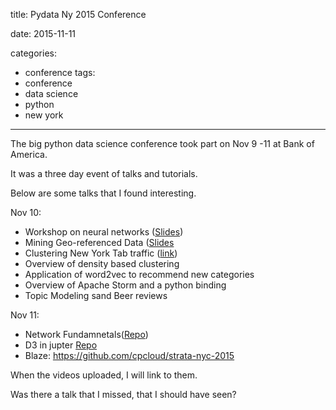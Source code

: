 title: Pydata Ny 2015 Conference

date: 2015-11-11

categories:
- conference
tags:
- conference
- data science
- python
- new york

---

The big python data science conference took part on Nov 9 -11 at Bank of America.

It was a three day event of talks and tutorials.

Below are some talks that I found interesting.

Nov 10:
- Workshop on neural networks ([Slides](https://github.com/ebenolson/pydata2015))
- Mining Geo-referenced Data ([Slides](https://github.com/bmtgoncalves/Mining-Georeferenced-Data)
- Clustering New York Tab traffic ([link](ryd.io))
- Overview of density based clustering
- Application of word2vec to recommend new categories
- Overview of Apache Storm and a python binding
- Topic Modeling sand Beer reviews


Nov 11:
- Network Fundamnetals([Repo](https://github.com/ericmjl/Network-Analysis-Made-Simple))
- D3 in jupter [Repo](https://github.com/stitchfix/d3-jupyter-tutorial)
- Blaze: https://github.com/cpcloud/strata-nyc-2015


 When the videos uploaded, I will link to them.

 Was there a talk that I missed, that I should have seen?

